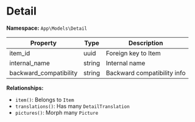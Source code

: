 # Detail

**Namespace:** `App\Models\Detail`

| Property               | Type   | Description                 |
| ---------------------- | ------ | --------------------------- |
| item_id                | uuid   | Foreign key to Item         |
| internal_name          | string | Internal name               |
| backward_compatibility | string | Backward compatibility info |

**Relationships:**

- `item()`: Belongs to `Item`
- `translations()`: Has many `DetailTranslation`
- `pictures()`: Morph many `Picture`
